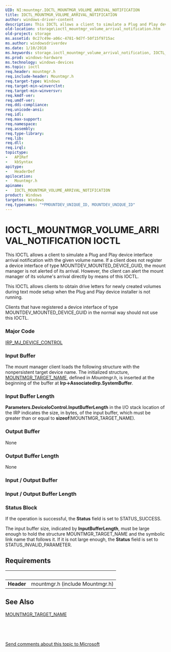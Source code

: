 ```yaml
---
UID: NI:mountmgr.IOCTL_MOUNTMGR_VOLUME_ARRIVAL_NOTIFICATION
title: IOCTL_MOUNTMGR_VOLUME_ARRIVAL_NOTIFICATION
author: windows-driver-content
description: This IOCTL allows a client to simulate a Plug and Play device interface arrival notification with the given volume name.
old-location: storage\ioctl_mountmgr_volume_arrival_notification.htm
old-project: storage
ms.assetid: 0c27c49e-a06c-4781-9d7f-50f15f9715ac
ms.author: windowsdriverdev
ms.date: 1/10/2018
ms.keywords: storage.ioctl_mountmgr_volume_arrival_notification, IOCTL_MOUNTMGR_VOLUME_ARRIVAL_NOTIFICATION control code [Storage Devices], IOCTL_MOUNTMGR_VOLUME_ARRIVAL_NOTIFICATION, mountmgr/IOCTL_MOUNTMGR_VOLUME_ARRIVAL_NOTIFICATION, k307_7a15b0f1-9be7-476f-936c-225e39ef53c0.xml
ms.prod: windows-hardware
ms.technology: windows-devices
ms.topic: ioctl
req.header: mountmgr.h
req.include-header: Mountmgr.h
req.target-type: Windows
req.target-min-winverclnt: 
req.target-min-winversvr: 
req.kmdf-ver: 
req.umdf-ver: 
req.ddi-compliance: 
req.unicode-ansi: 
req.idl: 
req.max-support: 
req.namespace: 
req.assembly: 
req.type-library: 
req.lib: 
req.dll: 
req.irql: 
topictype:
-	APIRef
-	kbSyntax
apitype:
-	HeaderDef
apilocation:
-	Mountmgr.h
apiname:
-	IOCTL_MOUNTMGR_VOLUME_ARRIVAL_NOTIFICATION
product: Windows
targetos: Windows
req.typenames: "*PMOUNTDEV_UNIQUE_ID, MOUNTDEV_UNIQUE_ID"
---
```


# IOCTL_MOUNTMGR_VOLUME_ARRIVAL_NOTIFICATION IOCTL
This IOCTL allows a client to simulate a Plug and Play device interface arrival notification with the given volume name. If a client does not register a device interface of type MOUNTDEV_MOUNTED_DEVICE_GUID, the mount manager is not alerted of its arrival. However, the client can alert the mount manager of its volume's arrival directly by means of this IOCTL.

This IOCTL allows clients to obtain drive letters for newly created volumes during text mode setup when the Plug and Play device installer is not running.

Clients that have registered a device interface of type MOUNTDEV_MOUNTED_DEVICE_GUID in the normal way should not use this IOCTL.

### Major Code
[IRP_MJ_DEVICE_CONTROL](xref:"https://docs.microsoft.com/en-us/windows-hardware/drivers/kernel/irp-mj-device-control")

### Input Buffer
The mount manager client loads the following structure with the nonpersistent target device name. The initialized structure, <a href="..\mountmgr\ns-mountmgr-_mountmgr_target_name.md">MOUNTMGR_TARGET_NAME</a>, defined in <i>Mountmgr.h</i>, is inserted at the beginning of the buffer at <b>Irp-&gt;AssociatedIrp.SystemBuffer</b>.

### Input Buffer Length
<b>Parameters.DeviceIoControl.InputBufferLength</b> in the I/O stack location of the IRP indicates the size, in bytes, of the input buffer, which must be greater than or equal to <b>sizeof</b>(MOUNTMGR_TARGET_NAME).

### Output Buffer
None

### Output Buffer Length
None

### Input / Output Buffer
<text></text>

### Input / Output Buffer Length
<text></text>

### Status Block
If the operation is successful, the <b>Status</b> field is set to STATUS_SUCCESS.

The input buffer size, indicated by <b>InputBufferLength</b>, must be large enough to hold the structure MOUNTMGR_TARGET_NAME and the symbolic link name that follows it. If it is not large enough, the <b>Status</b> field is set to STATUS_INVALID_PARAMETER.


## Requirements
| &nbsp; | &nbsp; |
| ---- |:---- |
| **Header** | mountmgr.h (include Mountmgr.h) |

## See Also

<a href="..\mountmgr\ns-mountmgr-_mountmgr_target_name.md">MOUNTMGR_TARGET_NAME</a>

 

 

<a href="mailto:wsddocfb@microsoft.com?subject=Documentation%20feedback [storage\storage]:%20IOCTL_MOUNTMGR_VOLUME_ARRIVAL_NOTIFICATION control code%20 RELEASE:%20(1/10/2018)&amp;body=%0A%0APRIVACY STATEMENT%0A%0AWe use your feedback to improve the documentation. We don't use your email address for any other purpose, and we'll remove your email address from our system after the issue that you're reporting is fixed. While we're working to fix this issue, we might send you an email message to ask for more info. Later, we might also send you an email message to let you know that we've addressed your feedback.%0A%0AFor more info about Microsoft's privacy policy, see http://privacy.microsoft.com/en-us/default.aspx." title="Send comments about this topic to Microsoft">Send comments about this topic to Microsoft</a>